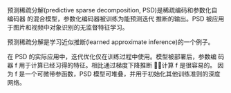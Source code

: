 预测稀疏分解(predictive sparse decomposition, PSD)是稀疏编码和参数化自 编码器 的混合模型，参数化编码器被训练为能预测迭代 推断的输出。PSD 被应用于图片和视频中对象识别的无监督特征学习。

预测稀疏分解是学习近似推断(learned approximate inference)的一个例子。

在 PSD 的实际应用中，迭代优化仅在训练过程中使用。模型被部署后，参数编 码器 f 用于计算已经习得的特征。相比通过梯度下降推断 􏰎，计算 f 是很容易的。 因为 f 是一个可微带参函数，PSD 模型可堆叠，并用于初始化其他训练准则的深度 网络。